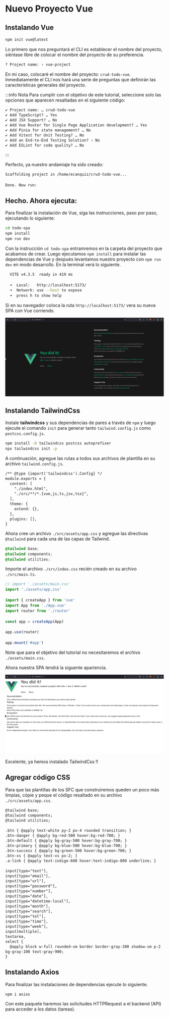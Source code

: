 # Nuevo Proyecto Vue

## Instalando Vue

```sh
npm init vue@latest
```

Lo primero que nos preguntará el CLI es establecer el nombre del proyecto, siéntase libre de colocar el nombre del proyecto de su preferencia.

```sh
? Project name: › vue-project
```

En mi caso, colocaré el nombre del proyecto: `crud-todo-vue`. Inmediatamente el CLI nos hará una serie de preguntas que definirán las características generales del proyecto. 

:::info Nota
Para cumplir con el objetivo de este tutorial, seleccione solo las opciones que aparecen resaltadas en el siguiente código:
```sh{1,2,4}
✔ Project name: … crud-todo-vue
✔ Add TypeScript? … Yes
✔ Add JSX Support? … No
✔ Add Vue Router for Single Page Application development? … Yes
✔ Add Pinia for state management? … No
✔ Add Vitest for Unit Testing? … No
✔ Add an End-to-End Testing Solution? › No
✔ Add ESLint for code quality? … No
```
:::

Perfecto, ya nuestro andamiaje ha sido creado:

```sh
Scaffolding project in /home/ecanquiz/crud-todo-vue...

Done. Now run:
```
## Hecho. Ahora ejecuta:

Para finalizar la instalación de Vue, siga las instrucciones, paso por paso, ejecutando lo siguiente:
```sh
cd todo-spa
npm install
npm run dev
```

Con la instrucción `cd todo-spa` entramremos en la carpeta del proyecto que acabamos de crear. Luego ejecutamos `npm install` para instalar las dependencias de Vue y después levantamos nuestro proyecto con `npm run dev` en modo desarrollo. En la terminal verá lo siguiente.

```sh
  VITE v4.3.5  ready in 419 ms

  ➜  Local:   http://localhost:5173/
  ➜  Network: use --host to expose
  ➜  press h to show help
```

Si en su navegador coloca la ruta `http://localhost:5173/` vera su nueva SPA con Vue corriendo.

![vue-new-project](./img/vue-new-project-1.jpg)

## Instalando TailwindCss
Instale **tailwindcss** y sus dependencias de pares a través de `npm` y luego ejecute el comando `init` para generar tanto `tailwind.config.js` como `postcss.config.js`.

```sh
npm install -D tailwindcss postcss autoprefixer
npx tailwindcss init -p
```

A continuación, agregue las rutas a todos sus archivos de plantilla en su archivo `tailwind.config.js`.

```js{4,5}
/** @type {import('tailwindcss').Config} */ 
module.exports = {
  content: [
    "./index.html",
    "./src/**/*.{vue,js,ts,jsx,tsx}",
  ],
  theme: {
    extend: {},
  },
  plugins: [],
}
```

Ahora cree un archivo `./src/assets/app.css` y agregue las directivas `@tailwind` para cada una de las capas de Tailwind.

```css
@tailwind base;
@tailwind components;
@tailwind utilities;
```

Importe el archivo `./src/index.css` recién creado en su archivo `./src/main.ts`.

```ts
// import './assets/main.css'
import './assets/app.css'

import { createApp } from 'vue'
import App from './App.vue'
import router from './router'

const app = createApp(App)

app.use(router)

app.mount('#app')
```
Note que para el objetivo del tutorial no necesitaremos el archivo `./assets/main.css`.

Ahora nuestra SPA tendrá la siguente apariencia.

![vue-new-project](./img/vue-new-project-2.jpg)

Excelente, ya hemos instalado TailwindCss !!

## Agregar código CSS

Para que las plantillas de los SFC que construiremos queden un poco más limpias, cópie y peque el código resaltado en su archivo `./src/assets/app.css`.

```css{5,6,7,8,9,10,11,13,14,15,16,17,18,19,20,21,22,23,24,25,26,27,28,29}
@tailwind base;
@tailwind components;
@tailwind utilities;

.btn { @apply text-white py-2 px-4 rounded transition; }
.btn-danger { @apply bg-red-500 hover:bg-red-700; }
.btn-default { @apply bg-gray-500 hover:bg-gray-700; }
.btn-primary { @apply bg-blue-500 hover:bg-blue-700; }
.btn-success { @apply bg-green-500 hover:bg-green-700; }
.btn-xs { @apply text-xs px-2; }
.a-link { @apply text-indigo-600 hover:text-indigo-800 underline; }

input[type="text"],
input[type="email"],
input[type="url"],
input[type="password"],
input[type="number"],
input[type="date"],
input[type="datetime-local"],
input[type="month"],
input[type="search"],
input[type="tel"],
input[type="time"],
input[type="week"],
input[multiple],
textarea,
select {
  @apply block w-full rounded-sm border border-gray-300 shadow-sm p-2 bg-gray-100 text-gray-900;
}
```

## Instalando Axios

Para finalizar las instalaciones de dependencias ejecute lo siguiente.

```sh
npm i axios
```

Con este paquete haremos las solicitudes HTTPRequest a el backend (API) para acceder a los datos (tareas).

